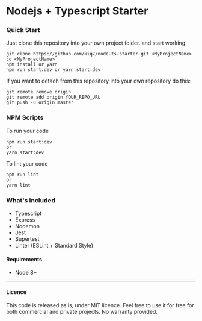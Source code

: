 # Nodejs + Typescript Starter

### Quick Start

Just clone this repository into your own project folder. and start working

```
git clone https://github.com/kiq7/node-ts-starter.git <MyProjectName>
cd <MyProjectName>
npm install or yarn
npm run start:dev or yarn start:dev
```

If you want to detach from this repository into your own repository do this:

```
git remote remove origin
git remote add origin YOUR_REPO_URL
git push -u origin master
```

### NPM Scripts

To run your code

```
npm run start:dev
or
yarn start:dev
```

To lint your code

```
npm run lint
or
yarn lint
```

### What's included

- Typescript
- Express
- Nodemon
- Jest
- Supertest
- Linter (ESLint + Standard Style)

#### Requirements

- Node 8+

---

#### Licence

This code is released as is, under MIT licence. Feel free to use it for free for both commercial and private projects. No warranty provided.
